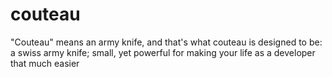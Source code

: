 couteau
=======

"Couteau" means an army knife, and that's what couteau is designed to be: a swiss army knife; small, yet powerful for making your life as a developer that much easier
